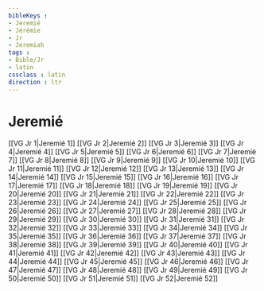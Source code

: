 ```yaml
---
bibleKeys : 
- Jeremié
- Jérémie
- Jr
- Jeremiah
tags : 
- Bible/Jr
- latin
cssclass : latin
direction : ltr
---
```


# Jeremié

[[VG Jr 1|Jeremié 1]]
[[VG Jr 2|Jeremié 2]]
[[VG Jr 3|Jeremié 3]]
[[VG Jr 4|Jeremié 4]]
[[VG Jr 5|Jeremié 5]]
[[VG Jr 6|Jeremié 6]]
[[VG Jr 7|Jeremié 7]]
[[VG Jr 8|Jeremié 8]]
[[VG Jr 9|Jeremié 9]]
[[VG Jr 10|Jeremié 10]]
[[VG Jr 11|Jeremié 11]]
[[VG Jr 12|Jeremié 12]]
[[VG Jr 13|Jeremié 13]]
[[VG Jr 14|Jeremié 14]]
[[VG Jr 15|Jeremié 15]]
[[VG Jr 16|Jeremié 16]]
[[VG Jr 17|Jeremié 17]]
[[VG Jr 18|Jeremié 18]]
[[VG Jr 19|Jeremié 19]]
[[VG Jr 20|Jeremié 20]]
[[VG Jr 21|Jeremié 21]]
[[VG Jr 22|Jeremié 22]]
[[VG Jr 23|Jeremié 23]]
[[VG Jr 24|Jeremié 24]]
[[VG Jr 25|Jeremié 25]]
[[VG Jr 26|Jeremié 26]]
[[VG Jr 27|Jeremié 27]]
[[VG Jr 28|Jeremié 28]]
[[VG Jr 29|Jeremié 29]]
[[VG Jr 30|Jeremié 30]]
[[VG Jr 31|Jeremié 31]]
[[VG Jr 32|Jeremié 32]]
[[VG Jr 33|Jeremié 33]]
[[VG Jr 34|Jeremié 34]]
[[VG Jr 35|Jeremié 35]]
[[VG Jr 36|Jeremié 36]]
[[VG Jr 37|Jeremié 37]]
[[VG Jr 38|Jeremié 38]]
[[VG Jr 39|Jeremié 39]]
[[VG Jr 40|Jeremié 40]]
[[VG Jr 41|Jeremié 41]]
[[VG Jr 42|Jeremié 42]]
[[VG Jr 43|Jeremié 43]]
[[VG Jr 44|Jeremié 44]]
[[VG Jr 45|Jeremié 45]]
[[VG Jr 46|Jeremié 46]]
[[VG Jr 47|Jeremié 47]]
[[VG Jr 48|Jeremié 48]]
[[VG Jr 49|Jeremié 49]]
[[VG Jr 50|Jeremié 50]]
[[VG Jr 51|Jeremié 51]]
[[VG Jr 52|Jeremié 52]]
